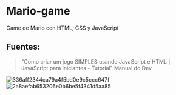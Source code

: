 # Mario-game
Game de Mario con HTML, CSS y JavaScript

## Fuentes:
> "Como criar um jogo SIMPLES usando JavaScript e HTML | JavaScript para iniciantes - Tutorial" Manual do Dev

![336aff2344ca79a4f5bd0e9c5ccc647f](https://user-images.githubusercontent.com/92184167/181026812-81ff6707-39ee-456b-8730-98170014ad73.jpg)
![2a8aefab653206e0b6be5f4341d5aa85](https://user-images.githubusercontent.com/92184167/181026828-5b153789-cb44-4ef2-8558-6405e3e258e9.jpg)

